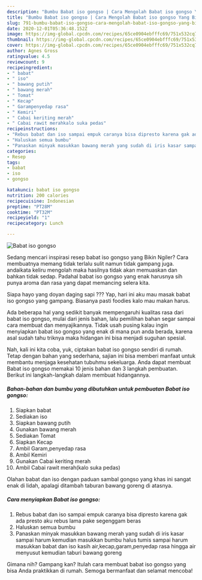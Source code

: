 ```yaml
---
description: "Bumbu Babat iso gongso | Cara Mengolah Babat iso gongso Yang Bisa Manjain Lidah"
title: "Bumbu Babat iso gongso | Cara Mengolah Babat iso gongso Yang Bisa Manjain Lidah"
slug: 791-bumbu-babat-iso-gongso-cara-mengolah-babat-iso-gongso-yang-bisa-manjain-lidah
date: 2020-12-01T05:36:48.152Z
image: https://img-global.cpcdn.com/recipes/65ce0904ebfffc69/751x532cq70/babat-iso-gongso-foto-resep-utama.jpg
thumbnail: https://img-global.cpcdn.com/recipes/65ce0904ebfffc69/751x532cq70/babat-iso-gongso-foto-resep-utama.jpg
cover: https://img-global.cpcdn.com/recipes/65ce0904ebfffc69/751x532cq70/babat-iso-gongso-foto-resep-utama.jpg
author: Agnes Gross
ratingvalue: 4.5
reviewcount: 9
recipeingredient:
- " babat"
- " iso"
- " bawang putih"
- " bawang merah"
- " Tomat"
- " Kecap"
- " Garampenyedap rasa"
- " Kemiri"
- " Cabai keriting merah"
- " Cabai rawit merahkalo suka pedas"
recipeinstructions:
- "Rebus babat dan iso sampai empuk caranya bisa dipresto karena gak ada presto aku rebus lama pake segenggam beras"
- "Haluskan semua bumbu"
- "Panaskan minyak masukkan bawang merah yang sudah di iris kasar sampai harum kemudian masukkan bumbu halus tumis sampai harum masukkan babat dan iso kasih air,kecap,garam,penyedap rasa hingga air menyusut kemudian taburi bawang goreng"
categories:
- Resep
tags:
- babat
- iso
- gongso

katakunci: babat iso gongso 
nutrition: 200 calories
recipecuisine: Indonesian
preptime: "PT28M"
cooktime: "PT32M"
recipeyield: "1"
recipecategory: Lunch

---
```



![Babat iso gongso](https://img-global.cpcdn.com/recipes/65ce0904ebfffc69/751x532cq70/babat-iso-gongso-foto-resep-utama.jpg)

Sedang mencari inspirasi resep babat iso gongso yang Bikin Ngiler? Cara membuatnya memang tidak terlalu sulit namun tidak gampang juga. andaikata keliru mengolah maka hasilnya tidak akan memuaskan dan bahkan tidak sedap. Padahal babat iso gongso yang enak harusnya sih punya aroma dan rasa yang dapat memancing selera kita.

Siapa hayo yang doyan daging sapi ??? Yap, hari ini aku mau masak babat iso gongso yang gampang. Biasanya pasti foodies kalo mau makan harus.

Ada beberapa hal yang sedikit banyak mempengaruhi kualitas rasa dari babat iso gongso, mulai dari jenis bahan, lalu pemilihan bahan segar sampai cara membuat dan menyajikannya. Tidak usah pusing kalau ingin menyiapkan babat iso gongso yang enak di mana pun anda berada, karena asal sudah tahu triknya maka hidangan ini bisa menjadi suguhan spesial.


Nah, kali ini kita coba, yuk, ciptakan babat iso gongso sendiri di rumah. Tetap dengan bahan yang sederhana, sajian ini bisa memberi manfaat untuk membantu menjaga kesehatan tubuhmu sekeluarga. Anda dapat membuat Babat iso gongso memakai 10 jenis bahan dan 3 langkah pembuatan. Berikut ini langkah-langkah dalam membuat hidangannya.

<!--inarticleads1-->

##### Bahan-bahan dan bumbu yang dibutuhkan untuk pembuatan Babat iso gongso:

1. Siapkan  babat
1. Sediakan  iso
1. Siapkan  bawang putih
1. Gunakan  bawang merah
1. Sediakan  Tomat
1. Siapkan  Kecap
1. Ambil  Garam,penyedap rasa
1. Ambil  Kemiri
1. Gunakan  Cabai keriting merah
1. Ambil  Cabai rawit merah(kalo suka pedas)


Olahan babat dan iso dengan paduan sambal gongso yang khas ini sangat enak di lidah, apalagi ditambah taburan bawang goreng di atasnya. 

<!--inarticleads2-->

##### Cara menyiapkan Babat iso gongso:

1. Rebus babat dan iso sampai empuk caranya bisa dipresto karena gak ada presto aku rebus lama pake segenggam beras
1. Haluskan semua bumbu
1. Panaskan minyak masukkan bawang merah yang sudah di iris kasar sampai harum kemudian masukkan bumbu halus tumis sampai harum masukkan babat dan iso kasih air,kecap,garam,penyedap rasa hingga air menyusut kemudian taburi bawang goreng




Gimana nih? Gampang kan? Itulah cara membuat babat iso gongso yang bisa Anda praktikkan di rumah. Semoga bermanfaat dan selamat mencoba!
